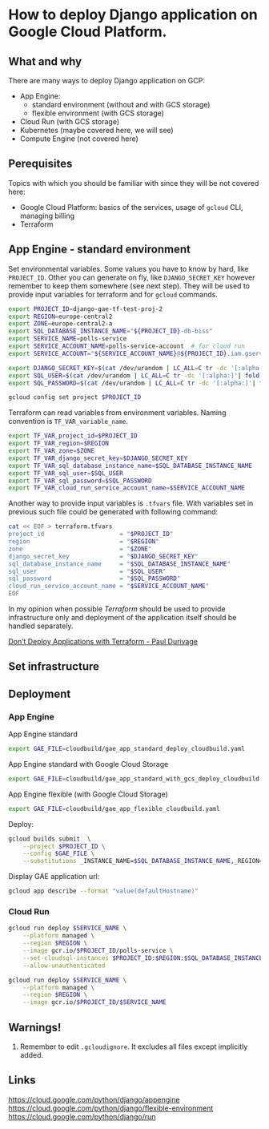 
# How to deploy Django application on Google Cloud Platform.

## What and why


There are many ways to deploy Django application on GCP:

 - App Engine:
   - standard environment (without and with GCS storage)
   - flexible environment (with GCS storage)
 - Cloud Run (with GCS storage)
 - Kubernetes (maybe covered here, we will see)
 - Compute Engine (not covered here)

## Perequisites

Topics  with which you should be familiar with since they will be not covered here:

 - Google Cloud Platform: basics of the services, usage of `gcloud` CLI, managing billing
 - Terraform

## App Engine - standard environment

Set environmental variables.
Some values you have to know by hard, like `PROJECT_ID`.
Other you can generate on fly, like `DJANGO_SECRET_KEY` however remember to keep them somewhere (see next step).
They will be used to provide input variables for terraform and for `gcloud` commands.

```bash
export PROJECT_ID=django-gae-tf-test-proj-2
export REGION=europe-central2
export ZONE=europe-central2-a
export SQL_DATABASE_INSTANCE_NAME="${PROJECT_ID}-db-biss"
export SERVICE_NAME=polls-service
export SERVICE_ACCOUNT_NAME=polls-service-account  # for cloud run
export SERVICE_ACCOUNT="${SERVICE_ACCOUNT_NAME}@${PROJECT_ID}.iam.gserviceaccount.com"   # for cloud run

export DJANGO_SECRET_KEY=$(cat /dev/urandom | LC_ALL=C tr -dc '[:alpha:]'| fold -w 50 | head -n1)
export SQL_USER=$(cat /dev/urandom | LC_ALL=C tr -dc '[:alpha:]'| fold -w 10 | head -n1)
export SQL_PASSWORD=$(cat /dev/urandom | LC_ALL=C tr -dc '[:alpha:]'| fold -w 10 | head -n1)
```

```bash
gcloud config set project $PROJECT_ID
```

Terraform can read variables from environment variables.
Naming convention is `TF_VAR_variable_name`.

```bash
export TF_VAR_project_id=$PROJECT_ID
export TF_VAR_region=$REGION
export TF_VAR_zone=$ZONE
export TF_VAR_django_secret_key=$DJANGO_SECRET_KEY
export TF_VAR_sql_database_instance_name=$SQL_DATABASE_INSTANCE_NAME
export TF_VAR_sql_user=$SQL_USER
export TF_VAR_sql_password=$SQL_PASSWORD
export TF_VAR_cloud_run_service_account_name=$SERVICE_ACCOUNT_NAME
```


Another way to provide input variables is `.tfvars` file.
With variables set in previous such file could be generated with following command:

```bash
cat << EOF > terraform.tfvars
project_id                     = "$PROJECT_ID"
region                         = "$REGION"
zone                           = "$ZONE"
django_secret_key              = "$DJANGO_SECRET_KEY"
sql_database_instance_name     = "$SQL_DATABASE_INSTANCE_NAME"
sql_user                       = "$SQL_USER"
sql_password                   = "$SQL_PASSWORD"
cloud_run_service_account_name = "$SERVICE_ACCOUNT_NAME"
EOF
```


In my opinion when possible *Terraform* should be used to provide infrastructure only and
deployment of the application itself should be handled separately.

[Don’t Deploy Applications with Terraform - Paul Durivage](https://medium.com/google-cloud/dont-deploy-applications-with-terraform-2f4508a45987)

## Set infrastructure



## Deployment

### App Engine

App Engine standard

```bash
export GAE_FILE=cloudbuild/gae_app_standard_deploy_cloudbuild.yaml
```

App Engine standard with Google Cloud Storage

```bash
export GAE_FILE=cloudbuild/gae_app_standard_with_gcs_deploy_cloudbuild.yaml
```

App Engine flexible (with Google Cloud Storage)

```bash
export GAE_FILE=cloudbuild/gae_app_flexible_cloudbuild.yaml
```

Deploy:

```bash
gcloud builds submit  \
    --project $PROJECT_ID \
    --config $GAE_FILE \
    --substitutions _INSTANCE_NAME=$SQL_DATABASE_INSTANCE_NAME,_REGION=$REGION,_SERVICE_NAME=$SERVICE_NAME
```

Display GAE application url:

```bash
gcloud app describe --format "value(defaultHostname)"
```

### Cloud Run

```bash
gcloud run deploy $SERVICE_NAME \
    --platform managed \
    --region $REGION \
    --image gcr.io/$PROJECT_ID/polls-service \
    --set-cloudsql-instances $PROJECT_ID:$REGION:$SQL_DATABASE_INSTANCE_NAME \
    --allow-unauthenticated

gcloud run deploy $SERVICE_NAME \
    --platform managed \
    --region $REGION \
    --image gcr.io/$PROJECT_ID/$SERVICE_NAME
```

## Warnings!

 1. Remember to edit `.gcloudignore`. It excludes all files except implicitly added.

## Links

https://cloud.google.com/python/django/appengine
https://cloud.google.com/python/django/flexible-environment
https://cloud.google.com/python/django/run
